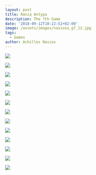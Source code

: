 ```yaml
---
layout: post
title: Rania Antypa
description: The 7th Game
date: '2018-09-12T10:22:52+02:00'
image: /assets/images/nasiosa_g7_12.jpg
tags:
  - Games
author: Achilles Nasios
---
```

![](/assets/images/antypag7_01.jpg)

![](/assets/images/antypag7_02.jpg)

![](/assets/images/antypag7_03.jpg)

![](/assets/images/antypag7_04.jpg)

![](/assets/images/antypag7_05.jpg)

![](/assets/images/antypag7_06.jpg)

![](/assets/images/antypag7_07.jpg)

![](/assets/images/antypag7_08.jpg)

![](/assets/images/antypag7_09.jpg)

![](/assets/images/antypag7_10.jpg)

![](/assets/images/antypag7_11.jpg)

![](/assets/images/antypag7_12.jpg)

![](/assets/images/antypag7_presentation.jpg)
